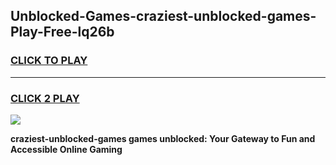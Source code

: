 
## Unblocked-Games-craziest-unblocked-games-Play-Free-lq26b
<h3>
<a href="https://premium76.site?title=craziest-unblocked-games&ref=15A">CLICK TO PLAY</a></h3>
<hr>

<h3>
<a href="https://premium76.site?title=craziest-unblocked-games&ref=15A">CLICK 2 PLAY</a>
  
</h3>

<a href="https://premium76.site?title=craziest-unblocked-games&ref=15A"><img src="https://clearcache.store/games.png"></a>


**craziest-unblocked-games games unblocked: Your Gateway to Fun and Accessible Online Gaming**

